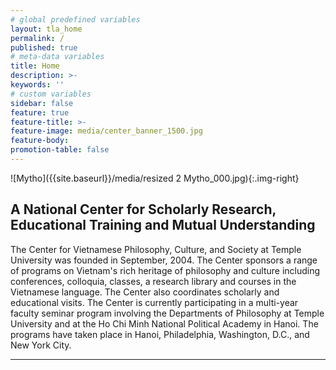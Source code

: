 ```yaml
---
# global predefined variables
layout: tla_home
permalink: /
published: true
# meta-data variables
title: Home
description: >-
keywords: ''
# custom variables
sidebar: false
feature: true
feature-title: >-
feature-image: media/center_banner_1500.jpg
feature-body:
promotion-table: false
---
```

![Mytho]({{site.baseurl}}/media/resized 2 Mytho_000.jpg){:.img-right}
## A National Center for Scholarly Research, Educational Training and Mutual Understanding
The Center for Vietnamese Philosophy, Culture, and Society at Temple University was founded in September, 2004. The Center sponsors a range of programs on Vietnam's rich heritage of philosophy and culture including conferences, colloquia, classes, a research library and courses in the Vietnamese language. The Center also coordinates scholarly and educational visits. The Center is currently participating in a multi-year faculty seminar program involving the Departments of Philosophy at Temple University and at the Ho Chi Minh National Political Academy in Hanoi. The programs have taken place in Hanoi, Philadelphia, Washington, D.C., and New York City.

___
